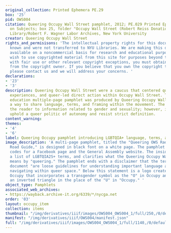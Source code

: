 ```yaml
---
original_collection: Printed Ephemera PE.29
box: '25'
pid: OWS004
citation: Queering Occupy Wall Street pamphlet, 2012; PE.029 Printed Ephemera Collection
  on Subjects; box 25, folder "Occupy Wall Street (Robert Reiss Donation)"; Tamiment
  Library/Robert F. Wagner Labor Archives, New York University
creator: Queering Occupy Wall Street
rights_and_permisisons: 'The intellectual property rights for this document are not
  known and were not transferred to NYU Libraries. We are making this document publicly
  available on a noncommercial basis for research and educational purposes. If you
  wish to use copyrighted material from this site for purposes beyond those in accordance
  with fair use or other relevant copyright exceptions, you must obtain permission
  from the copyright owner. If you believe that you own the copyright to this document,
  please contact us and we will address your concerns. '
declarations:
- '23'
- '3'
description: Queering Occupy Wall Street were a caucus that centered queer lives,
  experiences, and queer-led direct action within Occupy Wall Street. This political
  education multiple-page pamphlet was produced by Queering Occupy Wall Street as
  a way to share language, terms, and framing within the movement. The pamphlet introduces
  the reader to information related to gender and sexuality; however, its authors
  uphold a queer politic of autonomy and resist strict definition.
content_warning:
themes:
- '4'
- '6'
label: Queering Occupy pamphlet introducing LGBTQIA+ language, terms, and guidelines
image_description: 'A multi-page pamphlet, titled the "Queering OWS Radical Language
  Road Guide," is designed in black font on a white page. The pamphlet includes QR
  codes for a Facebook page and the General Assembly website. The inside pages include
  a list of LGBTQIA2S+ terms, and clarifies what the Queering Occupy Wall Street caucus
  means by "queering." The pamphlet ends with a disclaimer that the terms within the
  document "are loose guidelines for understanding important language and successfully
  navigating within queer space." Below this statement is a logo created by Queering
  Occupy that incorporates a transgender symbol as the "O" in Occupy and the use of
  an inverted triangle in the place of the "U" in "Occupy." '
object_type: Pamphlets
associated_web_archives:
- https://wayback.archive-it.org/6339/*/nycga.net
order: '03'
layout: occupy_item
collection: items
thumbnail: "/img/derivatives/iiif/images/OWS004_OWS004_1/full/250,/0/default.jpg"
manifest: "/img/derivatives/iiif/OWS004/manifest.json"
full: "/img/derivatives/iiif/images/OWS004_OWS004_1/full/1140,/0/default.jpg"
---
```

